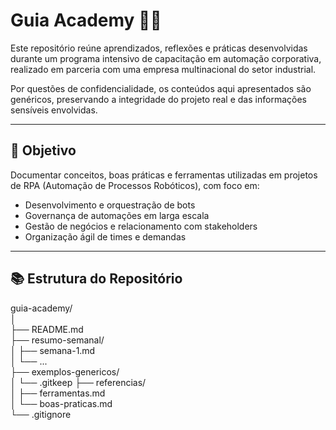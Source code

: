 # Guia Academy 🧠✨

Este repositório reúne aprendizados, reflexões e práticas desenvolvidas durante um programa intensivo de capacitação em automação corporativa, realizado em parceria com uma empresa multinacional do setor industrial.

Por questões de confidencialidade, os conteúdos aqui apresentados são genéricos, preservando a integridade do projeto real e das informações sensíveis envolvidas.

---

## 🧭 Objetivo

Documentar conceitos, boas práticas e ferramentas utilizadas em projetos de RPA (Automação de Processos Robóticos), com foco em:

- Desenvolvimento e orquestração de bots
- Governança de automações em larga escala
- Gestão de negócios e relacionamento com stakeholders
- Organização ágil de times e demandas

---

## 📚 Estrutura do Repositório

guia-academy/  
│  
├── README.md  
├── resumo-semanal/  
│   ├── semana-1.md  
│   └── ...  
├── exemplos-genericos/  
│   └── .gitkeep
├── referencias/  
│   ├── ferramentas.md  
│   └── boas-praticas.md  
└── .gitignore  
